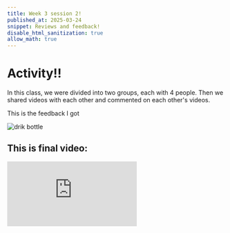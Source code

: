 ```yaml
---
title: Week 3 session 2!
published_at: 2025-03-24
snippet: Reviews and feedback!
disable_html_sanitization: true
allow_math: true
---
```


# Activity!!

In this class, we were divided into two groups, each with 4 people. Then we shared videos with each other and commented on each other's videos.


This is the feedback I got

![drik bottle](week1/feedback.png)

## This is final video:

<iframe id="Walking and Hiking" src="https://www.youtube.com/embed/GoJoC7V4vzY?si=-_Wd8YgqBVc5_r0h" title="introduction" frameborder="0" allow="accelerometer; autoplay; clipboard-write; encrypted-media; gyroscope; picture-in-picture; web-share" referrerpolicy="strict-origin-when-cross-origin" allowfullscreen></iframe>

<script type="module">

    console.log (`hello world! 🚀`)

    const iframe  = document.getElementById (`Walking and Hiking`)
    iframe.width  = iframe.parentNode.scrollWidth
    iframe.height = iframe.width * 9 / 16

</script>










